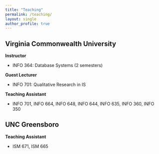```yaml
---
title: "Teaching"
permalink: /teaching/
layout: single
author_profile: true
---
```


## Virginia Commonwealth University

**Instructor**  
- INFO 364: Database Systems (2 semesters)

**Guest Lecturer**  
- INFO 701: Qualitative Research in IS

**Teaching Assistant**  
- INFO 701, INFO 664, INFO 648, INFO 644, INFO 635, INFO 360, INFO 350

## UNC Greensboro

**Teaching Assistant**  
- ISM 671, ISM 665
